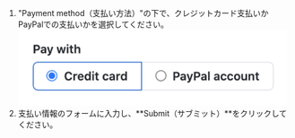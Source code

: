 1. "Payment method（支払い方法）"の下で、クレジットカード支払いかPayPalでの支払いかを選択してください。 ![支払い方法の切り替え](/assets/images/help/billing/billing_switch_payments.png)
1. 支払い情報のフォームに入力し、**Submit（サブミット）**をクリックしてください。
